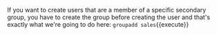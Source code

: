 If you want to create users that are a member of a specific secondary group, you have to create the group before creating the user and that's exactly what we're going to do here: `groupadd sales`{{execute}}
